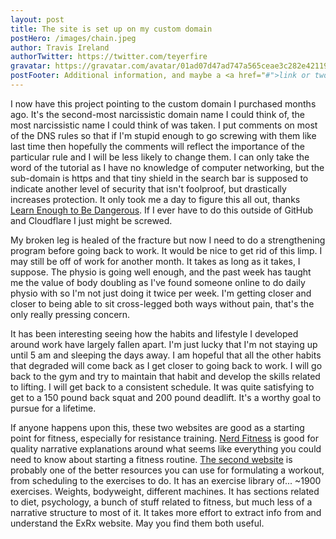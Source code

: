 ```yaml
---
layout: post
title: The site is set up on my custom domain
postHero: /images/chain.jpeg
author: Travis Ireland
authorTwitter: https://twitter.com/teyerfire
gravatar: https://gravatar.com/avatar/01ad07d47ad747a565ceae3c282e42119541f726a9c8162e792d92f62e88cb81
postFooter: Additional information, and maybe a <a href="#">link or two</a>
---
```


I now have this project pointing to the custom domain I purchased months ago. It's the second-most narcissistic domain name I could think of, the most narcissistic name I could think of was taken. I put comments on most of the DNS rules so that if I'm stupid enough to go screwing with them like last time then hopefully the comments will reflect the importance of the particular rule and I will be less likely to change them. I can only take the word of the tutorial as I have no knowledge of computer networking, but the sub-domain is https and that tiny shield in the search bar is supposed to indicate another level of security that isn't foolproof, but drastically increases protection. It only took me a day to figure this all out, thanks [Learn Enough to Be Dangerous](https://www.learnenough.com/custom-domains-tutorial). If I ever have to do this outside of GitHub and Cloudflare I just might be screwed.

My broken leg is healed of the fracture but now I need to do a strengthening program before going back to work. It would be nice to get rid of this limp. I may still be off of work for another month. It takes as long as it takes, I suppose. The physio is going well enough, and the past week has taught me the value of body doubling as I've found someone online to do daily physio with so I'm not just doing it twice per week. I'm getting closer and closer to being able to sit cross-legged both ways without pain, that's the only really pressing concern.

It has been interesting seeing how the habits and lifestyle I developed around work have largely fallen apart. I'm just lucky that I'm not staying up until 5 am and sleeping the days away. I am hopeful that all the other habits that degraded will come back as I get closer to going back to work. I will go back to the gym and try to maintain that habit and develop the skills related to lifting. I will get back to a consistent schedule. It was quite satisfying to get to a 150 pound back squat and 200 pound deadlift. It's a worthy goal to pursue for a lifetime.

If anyone happens upon this, these two websites are good as a starting point for fitness, especially for resistance training. [Nerd Fitness](https://www.nerdfitness.com) is good for quality narrative explanations around what seems like everything you could need to know about starting a fitness routine. [The second website](https://exrx.net) is probably one of the better resources you can use for formulating a workout, from scheduling to the exercises to do. It has an exercise library of... ~1900 exercises. Weights, bodyweight, different machines. It has sections related to diet, psychology, a bunch of stuff related to fitness, but much less of a narrative structure to most of it. It takes more effort to extract info from and understand the ExRx website. May you find them both useful.
